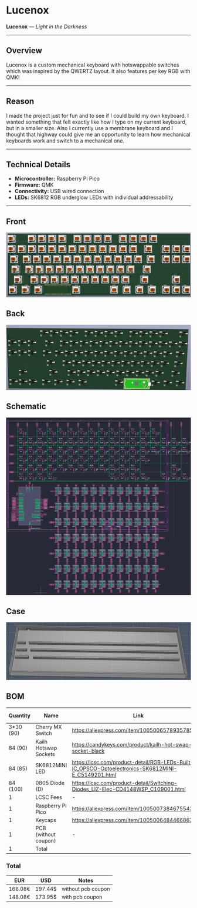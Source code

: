 # Lucenox

**Lucenox** — *Light in the Darkness*

---

## Overview

Lucenox is a custom mechanical keyboard with hotswappable switches which was inspired by the QWERTZ layout. It also features per key RGB with QMK!

---

## Reason

I made the project just for fun and to see if I could build my own keyboard.
I wanted something that felt exactly like how I type on my current keyboard, but in a smaller size.
Also I currently use a membrane keyboard and I thought that highway could give me an opportunity to learn how mechanical keyboards work and switch to a mechanical one.

---

## Technical Details

- **Microcontroller:** Raspberry Pi Pico 
- **Firmware:** QMK
- **Connectivity:** USB wired connection
- **LEDs:** SK6812 RGB underglow LEDs with individual addressability

---

## Front
![Front](media/Front.png)

## Back
![Back](media/Back.png)

## Schematic
![Schematic](media/Schematic.png)

## Case
![Case](media/Case.png)

## BOM
Quantity  | Name                   | Link                                                                                                     | Price + Shipping
--------- | ---------------------- | -------------------------------------------------------------------------------------------------------- | ----------------
3*30 (90) | Cherry MX Switch       | https://aliexpress.com/item/1005006578935785.html                                                        | 25.17€
84 (90)   | Kailh Hotswap Sockets  | https://candykeys.com/product/kailh-hot-swap-pcb-socket-black                                            | 16.00€
84 (85)   | SK6812MINI LED         | https://lcsc.com/product-detail/RGB-LEDs-Built-in-IC_OPSCO-Optoelectronics-SK6812MINI-E_C5149201.html    | 4.38€
84 (100)  | 0805 Diode (D)         | https://lcsc.com/product-detail/Switching-Diodes_LIZ-Elec-CD4148WSP_C109001.html                         | 1.06€
1         | LCSC Fees              | -                                                                                                        | 9.58€
1         | Raspberry Pi Pico      | https://aliexpress.com/item/1005007384675543.html                                                        | 2.79€
1         | Keycaps                | https://aliexpress.com/item/1005006484466863.html                                                        | 20.99€
1         | PCB (without coupon)   | -                                                                                                        | 88.11€
1         | Total                  |                                                                                                          | 168.08€

### Total
EUR     | USD     | Notes
------- | ------- | -----
168.08€ | 197.44$ | without pcb coupon
148.08€ | 173.95$ | with pcb coupon